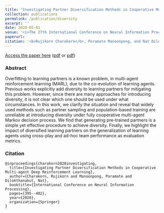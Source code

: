 ```yaml
---
title: "Investigating Partner Diversification Methods in Cooperative Multi-agent Deep Reinforcement Learning"
collection: publications
permalink: /publication/diversity
excerpt: ''
date: 2020-05-01
venue: '<i>The 27th International Conference on Neural Information Processing. <b>ICONIP 2020</b></i>' 
paperurl: 
citation: '<b>Rujikorn Charakorn</b>, Poramate Manoonpong, and Nat Dilokthanakul'
---
```



[Access the paper here](https://link.springer.com/chapter/10.1007/978-3-030-63823-8_46) ([pdf](https://link.springer.com/content/pdf/10.1007%2F978-3-030-63823-8_46.pdf) or [pdf](/files/papers/Charakorn2020_Chapter_InvestigatingPartnerDiversific.pdf))


### Abstract
Overfitting to learning partners is a known problem, in multi-agent reinforcement learning (MARL), due to the co-evolution of learning agents. Previous works explicitly add diversity to learning partners for mitigating this problem. However, since there are many approaches for introducing diversity, it is not clear which one should be used under what circumstances. In this work, we clarify the situation and reveal that widely used methods such as partner sampling and population-based training are unreliable at introducing diversity under fully cooperative multi-agent Markov decision process. We find that generating pre-trained partners is a simple yet effective procedure to achieve diversity. Finally, we highlight the impact of diversified learning partners on the generalization of learning agents using cross-play and ad-hoc team performance as evaluation metrics.


### Citation
```
@inproceedings{charakorn2020investigating,
  title={Investigating Partner Diversification Methods in Cooperative Multi-agent Deep Reinforcement Learning},
  author={Charakorn, Rujikorn and Manoonpong, Poramate and Dilokthanakul, Nat},
  booktitle={International Conference on Neural Information Processing},
  pages={395--402},
  year={2020},
  organization={Springer}
}
```

<!-- Recommended citation: Your Name, You. (2009). "Paper Title Number 1." <i>Journal 1</i>. 1(1).

Test markdown equation

<center><img src="https://tex.s2cms.ru/svg/%5Cbegin%7Balign%7D%0Ax_%7B1%2C2%7D%20%26%3D%20%7B-b%5Cpm%5Csqrt%7Bb%5E2%20-%204ac%7D%20%5Cover%202a%7D%20%5Cnonumber%20%5C%5C%0Az_l%20%26%3D%20z_%7Blocal%7D.%20%5Cnonumber%0A%5Cend%7Balign%7D" alt="\begin{align}
x_{1,2} &amp;= {-b\pm\sqrt{b^2 - 4ac} \over 2a} \nonumber \\
z_l &amp;= z_{local}. \nonumber
\end{align}" /></center> -->